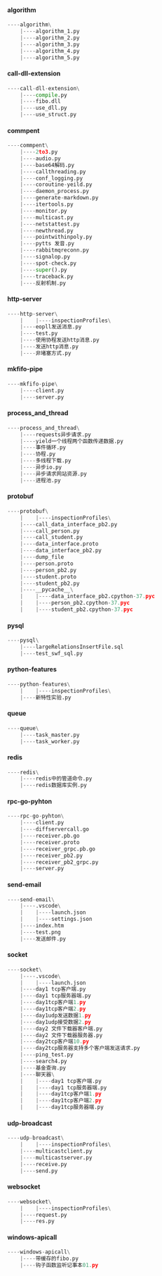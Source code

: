 #### algorithm
```python 
----algorithm\
    |----algorithm_1.py
    |----algorithm_2.py
    |----algorithm_3.py
    |----algorithm_4.py
    |----algorithm_5.py
```
#### call-dll-extension
```python 
----call-dll-extension\
    |----compile.py
    |----fibo.dll
    |----use_dll.py
    |----use_struct.py
```
#### commpent
```python 
----commpent\
    |----2to3.py
    |----audio.py
    |----base64解码.py
    |----callthreading.py
    |----conf_logging.py
    |----coroutine-yeild.py
    |----daemon_process.py
    |----generate-markdown.py
    |----itertools.py
    |----monitor.py
    |----multicast.py
    |----netstattest.py
    |----newthread.py
    |----pointwithinpoly.py
    |----pytts 发音.py
    |----rabbitmqreconn.py
    |----signalop.py
    |----spot-check.py
    |----super().py
    |----traceback.py
    |----反射机制.py
```
#### http-server
```python 
----http-server\
    |    |----inspectionProfiles\
    |----eopll发送消息.py
    |----test.py
    |----使用协程发送http消息.py
    |----发送http消息.py
    |----非堵塞方式.py
```
#### mkfifo-pipe
```python 
----mkfifo-pipe\
    |----client.py
    |----server.py
```
#### process_and_thread
```python 
----process_and_thread\
    |----requests异步请求.py
    |----yield一个线程两个函数传递数据.py
    |----事件循环.py
    |----协程.py
    |----多线程下载.py
    |----异步io.py
    |----异步请求网站资源.py
    |----进程池.py
```
#### protobuf
```python 
----protobuf\
    |    |----inspectionProfiles\
    |----call_data_interface_pb2.py
    |----call_person.py
    |----call_student.py
    |----data_interface.proto
    |----data_interface_pb2.py
    |----dump_file
    |----person.proto
    |----person_pb2.py
    |----student.proto
    |----student_pb2.py
    |----__pycache__\
    |    |----data_interface_pb2.cpython-37.pyc
    |    |----person_pb2.cpython-37.pyc
    |    |----student_pb2.cpython-37.pyc
```
#### pysql
```python 
----pysql\
    |----largeRelationsInsertFile.sql
    |----test_swf_sql.py
```
#### python-features
```python 
----python-features\
    |    |----inspectionProfiles\
    |----新特性实验.py
```
#### queue
```python 
----queue\
    |----task_master.py
    |----task_worker.py
```
#### redis
```python 
----redis\
    |----redis中的管道命令.py
    |----redis数据库实例.py
```
#### rpc-go-pyhton
```python 
----rpc-go-pyhton\
    |----client.py
    |----diffservercall.go
    |----receiver.pb.go
    |----receiver.proto
    |----receiver_grpc.pb.go
    |----receiver_pb2.py
    |----receiver_pb2_grpc.py
    |----server.py
```
#### send-email
```python 
----send-email\
    |----.vscode\
    |    |----launch.json
    |    |----settings.json
    |----index.htm
    |----test.png
    |----发送邮件.py
```
#### socket
```python 
----socket\
    |----.vscode\
    |    |----launch.json
    |----day1 tcp客户端.py
    |----day1 tcp服务器端.py
    |----day1tcp客户端1.py
    |----day1tcp客户端2.py
    |----day1udp发送数据1.py
    |----day1udp接受数据2.py
    |----day2 文件下载器客户端.py
    |----day2 文件下载器服务器.py
    |----day2tcp客户端10.py
    |----day2tcp服务器支持多个客户端发送请求.py
    |----ping_test.py
    |----search4.py
    |----基金查询.py
    |----聊天器\
    |    |----day1 tcp客户端.py
    |    |----day1 tcp服务器端.py
    |    |----day1tcp客户端1.py
    |    |----day1tcp客户端2.py
    |    |----day1tcp服务器端.py
```
#### udp-broadcast
```python 
----udp-broadcast\
    |    |----inspectionProfiles\
    |----multicastclient.py
    |----multicastserver.py
    |----receive.py
    |----send.py
```
#### websocket
```python 
----websocket\
    |    |----inspectionProfiles\
    |----request.py
    |----res.py
```
#### windows-apicall
```python 
----windows-apicall\
    |----带缓存的fibo.py
    |----钩子函数监听记事本01.py
```
